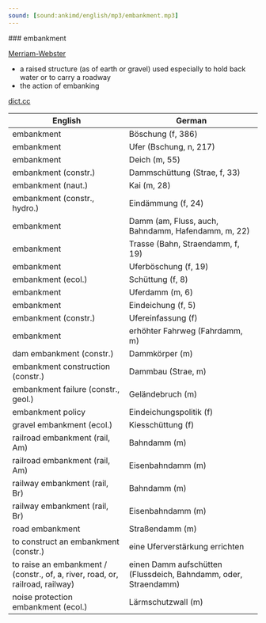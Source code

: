 ```yaml
---
sound: [sound:ankimd/english/mp3/embankment.mp3]
---
```


\### embankment

[Merriam-Webster](https://www.merriam-webster.com/dictionary/embankment)

- a raised structure (as of earth or gravel) used especially to hold back water or to carry a roadway
- the action of embanking

[dict.cc](https://www.dict.cc/embankment)

| English        | German       |
| -------------- | ------------ |
| embankment | Böschung (f, 386) |
| embankment | Ufer (Bschung, n, 217) |
| embankment | Deich (m, 55) |
| embankment (constr.) | Dammschüttung (Strae, f, 33) |
| embankment (naut.) | Kai (m, 28) |
| embankment (constr., hydro.) | Eindämmung (f, 24) |
| embankment | Damm (am, Fluss, auch, Bahndamm, Hafendamm, m, 22) |
| embankment | Trasse (Bahn, Straendamm, f, 19) |
| embankment | Uferböschung (f, 19) |
| embankment (ecol.) | Schüttung (f, 8) |
| embankment | Uferdamm (m, 6) |
| embankment | Eindeichung (f, 5) |
| embankment (constr.) | Ufereinfassung (f) |
| embankment | erhöhter Fahrweg (Fahrdamm, m) |
| dam embankment (constr.) | Dammkörper (m) |
| embankment construction (constr.) | Dammbau (Strae, m) |
| embankment failure (constr., geol.) | Geländebruch (m) |
| embankment policy | Eindeichungspolitik (f) |
| gravel embankment (ecol.) | Kiesschüttung (f) |
| railroad embankment (rail, Am) | Bahndamm (m) |
| railroad embankment (rail, Am) | Eisenbahndamm (m) |
| railway embankment (rail, Br) | Bahndamm (m) |
| railway embankment (rail, Br) | Eisenbahndamm (m) |
| road embankment | Straßendamm (m) |
| to construct an embankment (constr.) | eine Uferverstärkung errichten |
| to raise an embankment / (constr., of, a, river, road, or, railroad, railway) | einen Damm aufschütten (Flussdeich, Bahndamm, oder, Straendamm) |
| noise protection embankment (ecol.) | Lärmschutzwall (m) |
